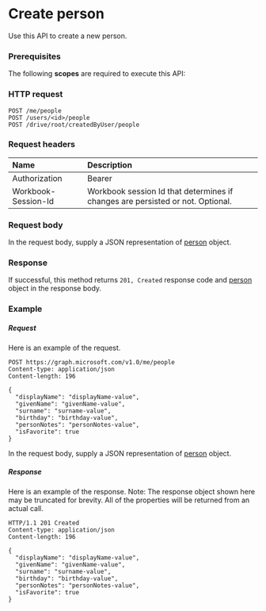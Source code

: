 # Create person

Use this API to create a new person.
### Prerequisites
The following **scopes** are required to execute this API: 
### HTTP request
<!-- { "blockType": "ignored" } -->
```http
POST /me/people
POST /users/<id>/people
POST /drive/root/createdByUser/people

```
### Request headers
| Name       | Description|
|:---------------|:----------|
| Authorization  | Bearer <code>|
| Workbook-Session-Id  | Workbook session Id that determines if changes are persisted or not. Optional.|

### Request body
In the request body, supply a JSON representation of [person](../resources/person.md) object.


### Response
If successful, this method returns `201, Created` response code and [person](../resources/person.md) object in the response body.

### Example
##### Request
Here is an example of the request.
<!-- {
  "blockType": "request",
  "name": "create_person_from_user"
}-->
```http
POST https://graph.microsoft.com/v1.0/me/people
Content-type: application/json
Content-length: 196

{
  "displayName": "displayName-value",
  "givenName": "givenName-value",
  "surname": "surname-value",
  "birthday": "birthday-value",
  "personNotes": "personNotes-value",
  "isFavorite": true
}
```
In the request body, supply a JSON representation of [person](../resources/person.md) object.
##### Response
Here is an example of the response. Note: The response object shown here may be truncated for brevity. All of the properties will be returned from an actual call.
<!-- {
  "blockType": "response",
  "truncated": true,
  "@odata.type": "microsoft.graph.person"
} -->
```http
HTTP/1.1 201 Created
Content-type: application/json
Content-length: 196

{
  "displayName": "displayName-value",
  "givenName": "givenName-value",
  "surname": "surname-value",
  "birthday": "birthday-value",
  "personNotes": "personNotes-value",
  "isFavorite": true
}
```

<!-- uuid: 8fcb5dbc-d5aa-4681-8e31-b001d5168d79
2015-10-25 14:57:30 UTC -->
<!-- {
  "type": "#page.annotation",
  "description": "Create person",
  "keywords": "",
  "section": "documentation",
  "tocPath": ""
}-->